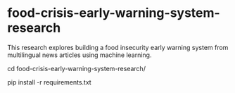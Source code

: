 # food-crisis-early-warning-system-research
This research explores building a food insecurity early warning system from multilingual news articles using machine learning.

cd food-crisis-early-warning-system-research/

pip install -r requirements.txt